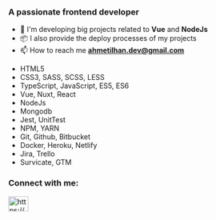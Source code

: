 <h3>A passionate frontend developer</h3>

- 🌱 I'm developing big projects related to **Vue** and **NodeJs**
- 📦 I also provide the deploy processes of my projects
- 📫 How to reach me **ahmetilhan.dev@gmail.com**
* HTML5
* CSS3, SASS, SCSS, LESS
* TypeScript, JavaScript, ES5, ES6
* Vue, Nuxt, React
* NodeJs
* Mongodb
* Jest, UnitTest
* NPM, YARN
* Git, Github, Bitbucket
* Docker, Heroku, Netlify
* Jira, Trello
* Survicate, GTM

<h3 align="left">Connect with me:</h3>
<p align="left">
<a href="https://www.linkedin.com/in/ahmetilhan24" target="blank"><img align="center" src="https://raw.githubusercontent.com/rahuldkjain/github-profile-readme-generator/master/src/images/icons/Social/linked-in-alt.svg" alt="https://www.linkedin.com/in/ahmetilhan24" height="30" width="40" /></a>
</p>
